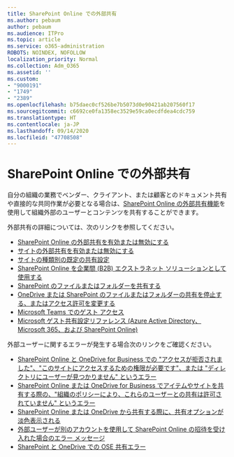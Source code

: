```yaml
---
title: SharePoint Online での外部共有
ms.author: pebaum
author: pebaum
ms.audience: ITPro
ms.topic: article
ms.service: o365-administration
ROBOTS: NOINDEX, NOFOLLOW
localization_priority: Normal
ms.collection: Adm_O365
ms.assetid: ''
ms.custom:
- "9000191"
- "1749"
- "2389"
ms.openlocfilehash: b75daec0cf526be7b5073d0e90421ab207560f17
ms.sourcegitcommit: c6692ce0fa1358ec3529e59ca0ecdfdea4cdc759
ms.translationtype: HT
ms.contentlocale: ja-JP
ms.lasthandoff: 09/14/2020
ms.locfileid: "47708508"
---
```

# <a name="external-sharing-in-sharepoint-online"></a>SharePoint Online での外部共有

自分の組織の業務でベンダー、クライアント、または顧客とのドキュメント共有や直接的な共同作業が必要となる場合は、[SharePoint Online の外部共有機能](https://docs.microsoft.com/sharepoint/external-sharing-overview)を使用して組織外部のユーザーとコンテンツを共有することができます。

外部共有の詳細については、次のリンクを参照してください。

- [SharePoint Online の外部共有を有効または無効にする](https://docs.microsoft.com/sharepoint/turn-external-sharing-on-or-off)
- [サイトの外部共有を有効または無効にする](https://docs.microsoft.com/sharepoint/change-external-sharing-site)
- [サイトの種類別の既定の共有設定](https://docs.microsoft.com/Office365/Enterprise/microsoft-365-guest-settings#sharepoint-site-level)
- [SharePoint Online を企業間 (B2B) エクストラネット ソリューションとして使用する](https://docs.microsoft.com/sharepoint/create-b2b-extranet)
- [SharePoint のファイルまたはフォルダーを共有する](https://support.office.com/article/share-sharepoint-files-or-folders-1fe37332-0f9a-4719-970e-d2578da4941c)
- [OneDrive または SharePoint のファイルまたはフォルダーの共有を停止する、またはアクセス許可を変更する](https://support.office.com/article/stop-sharing-onedrive-or-sharepoint-files-or-folders-or-change-permissions-0a36470f-d7fe-40a0-bd74-0ac6c1e13323)
- [Microsoft Teams でのゲスト アクセス](https://docs.microsoft.com/MicrosoftTeams/guest-access)
- [Microsoft ゲスト共有設定リファレンス (Azure Active Directory、Microsoft 365、および SharePoint Online)](https://docs.microsoft.com/Office365/Enterprise/microsoft-365-guest-settings)

外部ユーザーに関するエラーが発生する場合次のリンクをご確認ください。

- [SharePoint Online と OneDrive for Business での "アクセスが拒否されました"、"このサイトにアクセスするための権限が必要です"、または "ディレクトリにユーザーが見つかりません" というエラー](https://docs.microsoft.com/sharepoint/support/administration/access-denied-or-need-permission-error-sharepoint-online-or-onedrive-for-business)
- [SharePoint Online または OneDrive for Business でアイテムやサイトを共有する際の、"組織のポリシーにより、これらのユーザーとの共有は許可されていません" というエラー](https://docs.microsoft.com/sharepoint/support/administration/organization-policies-do-not-allow-you-to-share-with-users-error)
- [SharePoint Online または OneDrive から共有する際に、共有オプションが淡色表示される](https://docs.microsoft.com/sharepoint/support/administration/sharing-options-grayed-out-when-sharing-from-sharepoint-online-or-onedrive)
- [外部ユーザーが別のアカウントを使用して SharePoint Online の招待を受け入れた場合のエラー メッセージ](https://docs.microsoft.com/sharepoint/support/sharing-and-permissions/error-when-external-user-accepts-an-invitation-by-using-another-account)
- [SharePoint と OneDrive での OSE 共有エラー](https://docs.microsoft.com/sharepoint/sharepoint-onedrive-error-message)


